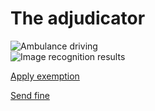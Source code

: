 # The adjudicator

<div class="nsw-grid">
  <div class="nsw-col--third">
      <img src="{{ '/assets/images/Ambulence-lights.png' | url }}" alt="Ambulance driving" class="vehicle">
  </div>
  <div class="nsw-col--third">
    <img src="{{ '/assets/images/Exempt vehicle.png' | url }}" alt="Image recognition results" class="image-recognition">
 

<a href="{{ '/exempt' | url }}" class="nsw-button nsw-button--primary">Apply exemption</a>

<a href="{{ '/404' | url }}" class="nsw-button nsw-button--dark60">Send fine</a>
  
  </div>
</div>
